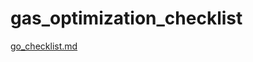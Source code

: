 # gas_optimization_checklist

[go_checklist.md](https://github.com/deepgenplus/gas_optimization_checklist/blob/master/go_checklist.md)